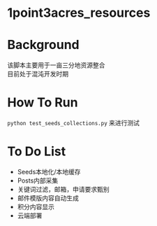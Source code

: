 # 1point3acres_resources

# Background
该脚本主要用于一亩三分地资源整合  
目前处于混沌开发时期  

# How To Run
`python test_seeds_collections.py` 来进行测试  

# To Do List
* Seeds本地化/本地缓存
* Posts内部采集
* 关键词过滤，邮箱，申请要求甄别
* 邮件模版内容自动生成
* 积分内容显示
* 云端部署
